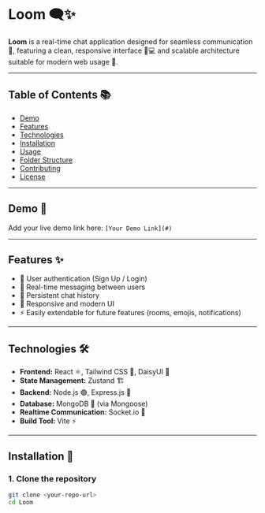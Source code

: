 # Loom 🗨️✨

**Loom** is a real-time chat application designed for seamless communication 💬, featuring a clean, responsive interface 📱💻 and scalable architecture suitable for modern web usage 🚀.

---

## Table of Contents 📚
- [Demo](#demo)
- [Features](#features)
- [Technologies](#technologies)
- [Installation](#installation)
- [Usage](#usage)
- [Folder Structure](#folder-structure)
- [Contributing](#contributing)
- [License](#license)

---

## Demo 🎥
Add your live demo link here: `[Your Demo Link](#)`

---

## Features ✨
- 🔑 User authentication (Sign Up / Login)  
- 💬 Real-time messaging between users  
- 📜 Persistent chat history  
- 🎨 Responsive and modern UI  
- ⚡ Easily extendable for future features (rooms, emojis, notifications)  

---

## Technologies 🛠️
- **Frontend:** React ⚛️, Tailwind CSS 🎨, DaisyUI 💎  
- **State Management:** Zustand 🏗️  
- **Backend:** Node.js 🟢, Express.js 🚂  
- **Database:** MongoDB 🍃 (via Mongoose)  
- **Realtime Communication:** Socket.io 🔌  
- **Build Tool:** Vite ⚡  

---

## Installation 💾

### 1. Clone the repository
```bash
git clone <your-repo-url>
cd Loom

